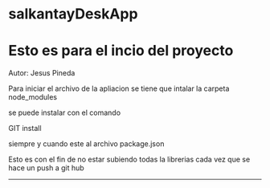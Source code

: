 # salkantayDeskApp
# Esto es para el incio del proyecto 

Autor:  Jesus Pineda 

Para iniciar el archivo de la apliacion se tiene que intalar la carpeta node_modules

se puede instalar con el comando 

GIT install 

siempre y cuando este al archivo package.json

Esto es con el fin de no estar subiendo todas la librerias 
cada vez que se hace un push a git hub
*********************************************************
